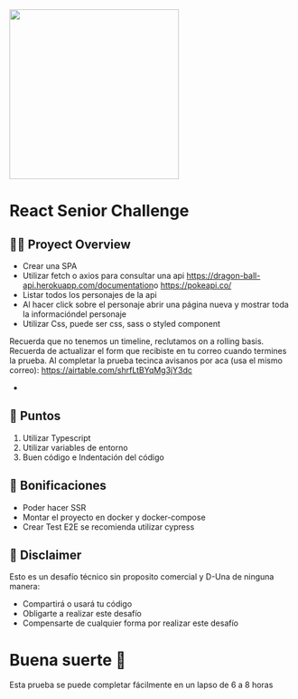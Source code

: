 <img src="https://getduna.com/svg/duna-logo.svg" width="300">

# React Senior Challenge

## 👩‍💻 Proyect Overview

- Crear una SPA
- Utilizar fetch o axios para consultar una api https://dragon-ball-api.herokuapp.com/documentation​ o ​https://pokeapi.co/
- Listar todos los personajes de la api
- Al hacer click sobre el personaje abrir una página nueva y mostrar toda la informacióndel personaje
- Utilizar Css, puede ser css, sass o styled component

Recuerda que no tenemos un timeline, reclutamos on a rolling basis. Recuerda de actualizar el form que recibiste en tu correo cuando termines la prueba.
Al completar la prueba tecinca avisanos por aca (usa el mismo correo): https://airtable.com/shrfLtBYqMg3jY3dc

-

## 🎯 Puntos

1. Utilizar Typescript
2. Utilizar variables de entorno
3. Buen código e Indentación del código

## 🎯 Bonificaciones

- Poder hacer SSR
- Montar el proyecto en docker y docker-compose
- Crear Test E2E se recomienda utilizar cypress

## 📃 Disclaimer

Esto es un desafío técnico sin proposito comercial y D-Una de ninguna manera:

- Compartirá o usará tu código
- Obligarte a realizar este desafío
- Compensarte de cualquier forma por realizar este desafío

# Buena suerte 🚀

Esta prueba se puede completar fácilmente en un lapso de 6 a 8 horas
